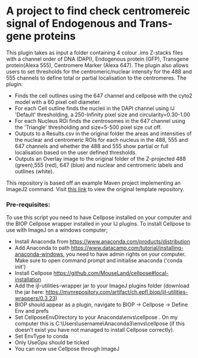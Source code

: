 # A project to find check centromereic signal of Endogenous and Trans-gene proteins

This plugin takes as input a folder containing 4 colour .ims Z-stacks files with a channel order of DNA (DAPI), Endogenous protein (GFP), Transgene protein(Alexa 555), Centromere Marker (Alexa 647). 
The plugin also allows users to set thresholds for the centromeric/nuclear intensity for the 488 and 555 channels to define total or partial localisation to the centromeres.
The plugin:
- Finds the cell outlines using the 647 channel and cellpose with the cyto2 model with a 60 pixel cell diameter.
- For each Cell outline finds the nucleii in the DAPI channel using IJ 'Default' thresholding, a 250-Infinity pixel size and circularity=0.30-1.00
- For each Nucleus ROi finds the centrosomes in the 647 channel using the 'Triangle' thresholding and size=5-500 pixel size cut off.
- Outputs to a Results.csv in the original folder the areas and intensities of the nuclear and centromeric ROIs for each nucleus in the 488, 555 and 647 channels and whether the 488 and 555 show partial or full localisation based on the user defined thresholds.
- Outputs an Overlay image to the original folder of the Z-projected 488 (green),555 (red), 647 (blue) and nuclear and centromeric labels and outlines (white).

This repository is based off an example Maven project implementing an ImageJ2 command.
Visit [this link](https://github.com/imagej/example-imagej2-command/generate)
to view the original template repository.

### Pre-requisites:
To use this script you need to have Cellpose installed on your computer and the BIOP Cellpose wrapper installed in your IJ plugins.
To install Cellpose to use with ImageJ on a windows computer;
- Install Anaconda from https://www.anaconda.com/products/distribution
- Add Anaconda to path https://www.datacamp.com/tutorial/installing-anaconda-windows, you need to have admin rights on your computer. Make sure to open command prompt and initialise anaconda ('conda init')
- Install Cellpose https://github.com/MouseLand/cellpose#local-installation
- Add the ijl-utilities-wrapper jar to your ImageJ plugins folder (download the jar here: https://mvnrepository.com/artifact/ch.epfl.biop/ijl-utilities-wrappers/0.3.23)
- BIOP should appear as a plugin, navigate to BIOP -> Cellpose -> Define Env and prefs
- Set CellposeEnvDirectory to your Anaconda\envs\cellpose . On my computer this is C:\Users\username\Anaconda3\envs\cellpose (if this doesn’t exist you have not managed to install Cellpose correctly).
- Set EnvType to conda
- Only UseGpu should be ticked
- You can now use Cellpose through ImageJ